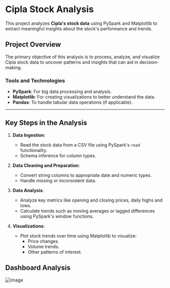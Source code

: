 # Cipla Stock Analysis

This project analyzes **Cipla's stock data** using PySpark and Matplotlib to extract meaningful insights about the stock's performance and trends.

## Project Overview

The primary objective of this analysis is to process, analyze, and visualize Cipla stock data to uncover patterns and insights that can aid in decision-making.

### Tools and Technologies
- **PySpark**: For big data processing and analysis.
- **Matplotlib**: For creating visualizations to better understand the data.
- **Pandas**: To handle tabular data operations (if applicable).

---

## Key Steps in the Analysis

1. **Data Ingestion**:
   - Read the stock data from a CSV file using PySpark's `read` functionality.
   - Schema inference for column types.

2. **Data Cleaning and Preparation**:
   - Convert string columns to appropriate date and numeric types.
   - Handle missing or inconsistent data.

3. **Data Analysis**:
   - Analyze key metrics like opening and closing prices, daily highs and lows.
   - Calculate trends such as moving averages or lagged differences using PySpark's window functions.

4. **Visualizations**:
   - Plot stock trends over time using Matplotlib to visualize:
     - Price changes.
     - Volume trends.
     - Other patterns of interest.

  ## Dashboard Analysis
![image](https://github.com/user-attachments/assets/1ad588b4-b423-4543-9608-338e611d11bf)


